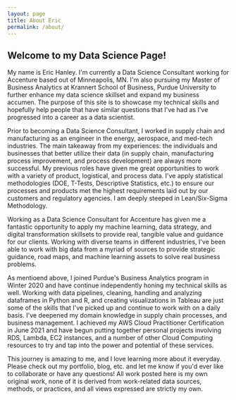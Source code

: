 ```yaml
---
layout: page
title: About Eric
permalink: /about/
---
```


## Welcome to my Data Science Page!

My name is Eric Hanley. I'm currently a Data Science Consultant working for Accenture based out of Minneapolis, MN. I'm also pursuing my Master of Business Analytics at Krannert School of Business, Purdue University to further enhance my data science skillset and expand my business accumen. The purpose of this site is to showcase my technical skills and hopefully help people that have similar questions that I've had as I've progressed into a career as a data scientist.

Prior to becoming a Data Science Consultant, I worked in supply chain and manufacturing as an engineer in the energy, aerospace, and med-tech industries. The main takeaway from my experiences: the individuals and businesses that better utilize their data (in supply chain, manufacturing process improvement, and process development) are always more successful. My previous roles have given me great opportunities to work with a variety of product, logistical, and process data. I've apply statistical methodologies (DOE, T-Tests, Descriptive Statistics, etc.) to ensure our processes and products met the highest requirements laid out by our customers and regulatory agencies. I am deeply steeped in Lean/Six-Sigma Methodology.

Working as a Data Science Consultant for Accenture has given me a fantastic opportunity to apply my machine learning, data strategy, and digital transformation skillsets to provide real, tangible value and guidance for our clients. Working with diverse teams in different industries, I've been able to work with big data from a myriad of sources to provide strategic guidance, road maps, and machine learning assets to solve real business problems.

As mentioend above, I joined Purdue's Business Analytics program in Winter 2020 and have continue independently honing my technical skills as well. Working with data pipelines, cleaning, handling and analyzing dataframes in Python and R, and creating visualizations in Tableau are just some of the skills that I've picked up and continue to work with on a daily basis. I've deepened my domain knowledge in supply chain processes, and business management. I achieved my AWS Cloud Practitioner Certification in June 2021 and have begun putting together personal projects involving RDS, Lambda, EC2 instances, and a number of other Cloud Computing resources to try and tap into the power and potential of these services.

This journey is amazing to me, and I love learning more about it everyday. Please check out my portfolio, blog, etc. and let me know if you'd ever like to collaborate or have any questions! All work posted here is my own original work, none of it is derived from work-related data sources, methods, or practices, and all views expressed are strictly my own.

